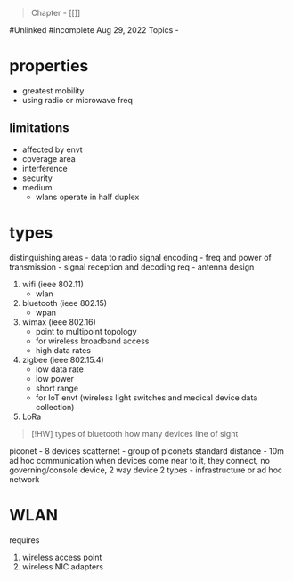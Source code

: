 >Chapter - [[]]

#Unlinked 
#incomplete 
Aug 29, 2022
Topics - 

# properties
- greatest mobility
- using radio or microwave freq

## limitations
- affected by envt
- coverage area
- interference
- security
- medium
	- wlans operate in half duplex

# types
distinguishing areas
	- data to radio signal encoding
	- freq and power of transmission
	- signal reception and decoding req
	- antenna design

1. wifi (ieee 802.11)
	- wlan
2. bluetooth (ieee 802.15)
	- wpan
3. wimax (ieee 802.16)
	- point to multipoint topology
	- for wireless broadband access
	- high data rates
4. zigbee (ieee 802.15.4)
	- low data rate
	- low power
	- short range
	- for IoT envt (wireless light switches and medical device data collection)
5. LoRa


>[!HW]
>types of bluetooth
>how many devices 
>line of sight

piconet - 8 devices
scatternet - group of piconets
standard distance - 10m
ad hoc communication when devices come near to it, they connect, no governing/console device, 2 way device
2 types - infrastructure or ad hoc network

# WLAN
requires 
1. wireless access point
2. wireless NIC adapters

